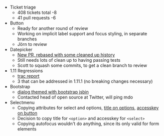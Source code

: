 * Ticket triage
  * 408 tickets total -8
  * 41 pull requests -6
* Button
  * Ready for another round of review
  * Working on implicit label support and focus styling, in separate branches
  * Jörn to review
* Datepicker
  * [New PR, rebased with some cleaned up history](https://github.com/jquery/jquery-ui/pull/1281)
  * Still needs lots of clean up to having passing tests
  * Scott to squash some commits, to get a clean branch to review
* 1.11 Regressions
  * [trac report](https://bugs.jqueryui.com/query?status=!closed&keywords=~regression&report=40)
  * 3 that can be addressed in 1.11.1 (no breaking changes necessary)
* Bootstrap
  * [dialog themed with bootstrap jsbin](https://jsbin.com/hutenedo/1/edit)
  * Contacted head of open source at Twitter, will ping mdo
* Selectmenu
  * Copying attributes for select and options, [title on options](https://forum.jquery.com/topic/consider-option-title-attribute-in-selectmenu), [accesskey on button](https://bugs.jqueryui.com/ticket/10435)
  * Decision to copy title for `<option>` and accesskey for `<select>`
  * Copying autofocus wouldn't do anything, since its only valid for form elements
